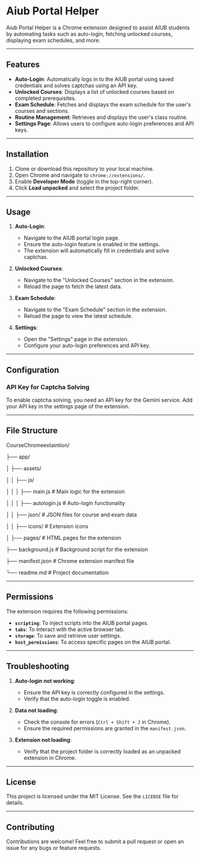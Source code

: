 # Aiub Portal Helper

Aiub Portal Helper is a Chrome extension designed to assist AIUB students by automating tasks such as auto-login, fetching unlocked courses, displaying exam schedules, and more.

---

## Features

- **Auto-Login**: Automatically logs in to the AIUB portal using saved credentials and solves captchas using an API key.
- **Unlocked Courses**: Displays a list of unlocked courses based on completed prerequisites.
- **Exam Schedule**: Fetches and displays the exam schedule for the user's courses and sections.
- **Routine Management**: Retrieves and displays the user's class routine.
- **Settings Page**: Allows users to configure auto-login preferences and API keys.

---

## Installation

1. Clone or download this repository to your local machine.
2. Open Chrome and navigate to `chrome://extensions/`.
3. Enable **Developer Mode** (toggle in the top-right corner).
4. Click **Load unpacked** and select the project folder.

---

## Usage

1. **Auto-Login**:
   - Navigate to the AIUB portal login page.
   - Ensure the auto-login feature is enabled in the settings.
   - The extension will automatically fill in credentials and solve captchas.

2. **Unlocked Courses**:
   - Navigate to the "Unlocked Courses" section in the extension.
   - Reload the page to fetch the latest data.

3. **Exam Schedule**:
   - Navigate to the "Exam Schedule" section in the extension.
   - Reload the page to view the latest schedule.

4. **Settings**:
   - Open the "Settings" page in the extension.
   - Configure your auto-login preferences and API key.

---

## Configuration

### API Key for Captcha Solving
To enable captcha solving, you need an API key for the Gemini service. Add your API key in the settings page of the extension.

---

## File Structure

CourseChromeextaintion/

├── app/

│   ├── assets/

│   │   ├── js/

│   │   │   ├── main.js          # Main logic for the extension

│   │   │   ├── autologin.js     # Auto-login functionality

│   │   ├── json/                # JSON files for course and exam data

│   │   ├── icons/               # Extension icons

│   ├── pages/                   # HTML pages for the extension

├── background.js                # Background script for the extension

├── manifest.json                # Chrome extension manifest file

└── readme.md                    # Project documentation


---

## Permissions

The extension requires the following permissions:

- **`scripting`**: To inject scripts into the AIUB portal pages.
- **`tabs`**: To interact with the active browser tab.
- **`storage`**: To save and retrieve user settings.
- **`host_permissions`**: To access specific pages on the AIUB portal.

---

## Troubleshooting

1. **Auto-login not working**:
   - Ensure the API key is correctly configured in the settings.
   - Verify that the auto-login toggle is enabled.

2. **Data not loading**:
   - Check the console for errors (`Ctrl + Shift + J` in Chrome).
   - Ensure the required permissions are granted in the `manifest.json`.

3. **Extension not loading**:
   - Verify that the project folder is correctly loaded as an unpacked extension in Chrome.

---

## License

This project is licensed under the MIT License. See the `LICENSE` file for details.

---

## Contributing

Contributions are welcome! Feel free to submit a pull request or open an issue for any bugs or feature requests.

